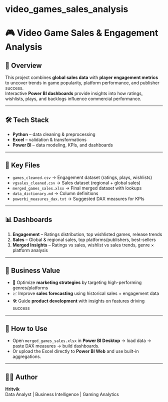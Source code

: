 # video_games_sales_analysis
# 🎮 Video Game Sales & Engagement Analysis

## 📖 Overview
This project combines **global sales data** with **player engagement metrics** to uncover trends in game popularity, platform performance, and publisher success.  
Interactive **Power BI dashboards** provide insights into how ratings, wishlists, plays, and backlogs influence commercial performance.

---

## 🛠️ Tech Stack
- **Python** – data cleaning & preprocessing  
- **Excel** – validation & transformations  
- **Power BI** – data modeling, KPIs, and dashboards  

---

## 📂 Key Files
- `games_cleaned.csv` → Engagement dataset (ratings, plays, wishlists)  
- `vgsales_cleaned.csv` → Sales dataset (regional + global sales)  
- `merged_games_sales.xlsx` → Final merged dataset with lookups  
- `data_dictionary.md` → Column definitions  
- `powerbi_measures_dax.txt` → Suggested DAX measures for KPIs  

---

## 📊 Dashboards
1. **Engagement** – Ratings distribution, top wishlisted games, release trends  
2. **Sales** – Global & regional sales, top platforms/publishers, best-sellers  
3. **Merged Insights** – Ratings vs sales, wishlist vs sales trends, genre × platform analysis  

---

## 🔑 Business Value
- 🎯 Optimize **marketing strategies** by targeting high-performing genres/platforms  
- 📈 Improve **sales forecasting** using historical sales + engagement data  
- 🛠️ Guide **product development** with insights on features driving success  

---

## 🚀 How to Use
- Open `merged_games_sales.xlsx` in **Power BI Desktop** → load data → paste DAX measures → build dashboards.  
- Or upload the Excel directly to **Power BI Web** and use built-in aggregations.  

---

## 👩‍💻 Author
**Hritvik**  
Data Analyst | Business Intelligence | Gaming Analytics
